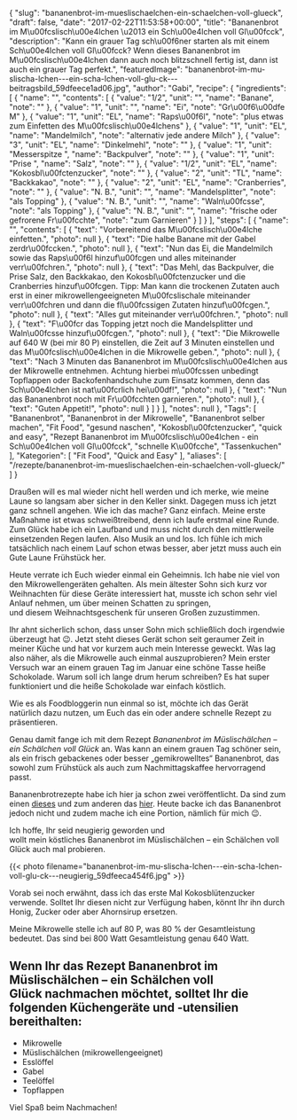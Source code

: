 {
    "slug": "bananenbrot-im-mueslischaelchen-ein-schaelchen-voll-glueck",
    "draft": false,
    "date": "2017-02-22T11:53:58+00:00",
    "title": "Bananenbrot im M\u00fcslisch\u00e4lchen \u2013 ein Sch\u00e4lchen voll Gl\u00fcck",
    "description": "Kann ein grauer Tag sch\u00f6ner starten als mit einem Sch\u00e4lchen voll Gl\u00fcck? Wenn dieses Bananenbrot im M\u00fcslisch\u00e4lchen dann auch noch blitzschnell fertig ist, dann ist auch ein grauer Tag perfekt.",
    "featuredImage": "bananenbrot-im-mu-slischa-lchen---ein-scha-lchen-voll-glu-ck---beitragsbild_59dfeece1ad06.jpg",
    "author": "Gabi",
    "recipe": {
        "ingredients": [
            {
                "name": "",
                "contents": [
                    {
                        "value": "1\/2",
                        "unit": "",
                        "name": "Banane",
                        "note": ""
                    },
                    {
                        "value": "1",
                        "unit": "",
                        "name": "Ei",
                        "note": "Gr\u00f6\u00dfe M"
                    },
                    {
                        "value": "1",
                        "unit": "EL",
                        "name": "Raps\u00f6l",
                        "note": "plus etwas zum Einfetten des M\u00fcslisch\u00e4lchens"
                    },
                    {
                        "value": "1",
                        "unit": "EL",
                        "name": "Mandelmilch",
                        "note": "alternativ jede andere Milch"
                    },
                    {
                        "value": "3",
                        "unit": "EL",
                        "name": "Dinkelmehl",
                        "note": ""
                    },
                    {
                        "value": "1",
                        "unit": "Messerspitze ",
                        "name": "Backpulver",
                        "note": ""
                    },
                    {
                        "value": "1",
                        "unit": "Prise ",
                        "name": "Salz",
                        "note": ""
                    },
                    {
                        "value": "1\/2",
                        "unit": "EL",
                        "name": "Kokosbl\u00fctenzucker",
                        "note": ""
                    },
                    {
                        "value": "2",
                        "unit": "TL",
                        "name": "Backkakao",
                        "note": ""
                    },
                    {
                        "value": "2",
                        "unit": "EL",
                        "name": "Cranberries",
                        "note": ""
                    },
                    {
                        "value": "N. B.",
                        "unit": "",
                        "name": "Mandelsplitter",
                        "note": "als Topping"
                    },
                    {
                        "value": "N. B.",
                        "unit": "",
                        "name": "Waln\u00fcsse",
                        "note": "als Topping"
                    },
                    {
                        "value": "N. B.",
                        "unit": "",
                        "name": "frische oder gefrorene Fr\u00fcchte",
                        "note": "zum Garnieren"
                    }
                ]
            }
        ],
        "steps": [
            {
                "name": "",
                "contents": [
                    {
                        "text": "Vorbereitend das M\u00fcslisch\u00e4lche einfetten.",
                        "photo": null
                    },
                    {
                        "text": "Die halbe Banane mit der Gabel zerdr\u00fccken.",
                        "photo": null
                    },
                    {
                        "text": "Nun das Ei, die Mandelmilch sowie das Raps\u00f6l hinzuf\u00fcgen und alles miteinander verr\u00fchren.",
                        "photo": null
                    },
                    {
                        "text": "Das Mehl, das Backpulver, die Prise Salz, den Backkakao, den Kokosbl\u00fctenzucker und die Cranberries hinzuf\u00fcgen. Tipp: Man kann die trockenen Zutaten auch erst in einer mikrowellengeeigneten M\u00fcslischale miteinander verr\u00fchren und dann die fl\u00fcssigen Zutaten hinzuf\u00fcgen.",
                        "photo": null
                    },
                    {
                        "text": "Alles gut miteinander verr\u00fchren.",
                        "photo": null
                    },
                    {
                        "text": "F\u00fcr das Topping jetzt noch die Mandelsplitter und Waln\u00fcsse hinzuf\u00fcgen.",
                        "photo": null
                    },
                    {
                        "text": "Die Mikrowelle auf 640 W (bei mir 80 P) einstellen, die Zeit auf 3 Minuten einstellen und das M\u00fcslisch\u00e4lchen in die Mikrowelle geben.",
                        "photo": null
                    },
                    {
                        "text": "Nach 3 Minuten das Bananenbrot im M\u00fcslisch\u00e4lchen aus der Mikrowelle entnehmen. Achtung hierbei m\u00fcssen unbedingt Topflappen oder Backofenhandschuhe zum Einsatz kommen, denn das Sch\u00e4lchen ist nat\u00fcrlich hei\u00df!",
                        "photo": null
                    },
                    {
                        "text": "Nun das Bananenbrot noch mit Fr\u00fcchten garnieren.",
                        "photo": null
                    },
                    {
                        "text": "Guten Appetit!",
                        "photo": null
                    }
                ]
            }
        ],
        "notes": null
    },
    "Tags": [
        "Bananenbrot",
        "Bananenbrot in der Mikrowelle",
        "Bananenbrot selber machen",
        "Fit Food",
        "gesund naschen",
        "Kokosbl\u00fctenzucker",
        "quick and easy",
        "Rezept Bananenbrot im M\u00fcslisch\u00e4lchen - ein Sch\u00e4lchen voll Gl\u00fcck",
        "schnelle K\u00fcche",
        "Tassenkuchen"
    ],
    "Kategorien": [
        "Fit Food",
        "Quick and Easy"
    ],
    "aliases": [
        "\/rezepte\/bananenbrot-im-mueslischaelchen-ein-schaelchen-voll-glueck\/"
    ]
}

Draußen will es mal wieder nicht hell werden und ich merke, wie meine Laune so langsam aber sicher in den Keller sinkt. Dagegen muss ich jetzt ganz schnell angehen. Wie ich das mache? Ganz einfach. Meine erste Maßnahme ist etwas schweißtreibend, denn ich laufe erstmal eine Runde. Zum Glück habe ich ein Laufband und muss nicht durch den mittlerweile einsetzenden Regen laufen. Also Musik an und los. Ich fühle ich mich tatsächlich nach einem Lauf schon etwas besser, aber jetzt muss auch ein Gute Laune Frühstück her.

Heute verrate ich Euch wieder einmal ein Geheimnis. Ich habe nie viel von den Mikrowellengeräten gehalten. Als mein ältester Sohn sich kurz vor Weihnachten für diese Geräte interessiert hat, musste ich schon sehr viel Anlauf nehmen, um über meinen Schatten zu springen, und diesem Weihnachtsgeschenk für unseren Großen zuzustimmen.

Ihr ahnt sicherlich schon, dass unser Sohn mich schließlich doch irgendwie überzeugt hat &#x1f609;. Jetzt steht dieses Gerät schon seit geraumer Zeit in meiner Küche und hat vor kurzem auch mein Interesse geweckt. Was lag also näher, als die Mikrowelle auch einmal auszuprobieren? Mein erster Versuch war an einem grauen Tag im Januar eine schöne Tasse heiße Schokolade. Warum soll ich lange drum herum schreiben? Es hat super funktioniert und die heiße Schokolade war einfach köstlich.

Wie es als Foodbloggerin nun einmal so ist, möchte ich das Gerät natürlich dazu nutzen, um Euch das ein oder andere schnelle Rezept zu präsentieren.

Genau damit fange ich mit dem Rezept _Bananenbrot im Müslischälchen &#8211; ein Schälchen voll Glück_ an. Was kann an einem grauen Tag schöner sein, als ein frisch gebackenes oder besser &#8222;gemikrowelltes&#8220; Bananenbrot, das sowohl zum Frühstück als auch zum Nachmittagskaffee hervorragend passt.

Bananenbrotrezepte habe ich hier ja schon zwei veröffentlicht. Da sind zum einen [dieses][1] und zum anderen das [hier][2]. Heute backe ich das Bananenbrot jedoch nicht und zudem mache ich eine Portion, nämlich für mich &#x1f609;.

Ich hoffe, Ihr seid neugierig geworden und wollt mein köstliches Bananenbrot im Müslischälchen &#8211; ein Schälchen voll Glück auch mal probieren.

 

{{< photo filename="bananenbrot-im-mu-slischa-lchen---ein-scha-lchen-voll-glu-ck---neugierig_59dfeeca454f6.jpg" >}}

 

 

Vorab sei noch erwähnt, dass ich das erste Mal Kokosblütenzucker verwende. Solltet Ihr diesen nicht zur Verfügung haben, könnt Ihr ihn durch Honig, Zucker oder aber Ahornsirup ersetzen.

Meine Mikrowelle stelle ich auf 80 P, was 80 % der Gesamtleistung bedeutet. Das sind bei 800 Watt Gesamtleistung genau 640 Watt.

## Wenn Ihr das Rezept Bananenbrot im Müslischälchen &#8211; ein Schälchen voll Glück nachmachen möchtet, solltet Ihr die folgenden Küchengeräte und -utensilien bereithalten:

 * Mikrowelle
 * Müslischälchen (mikrowellengeeignet)
 * Esslöffel
 * Gabel
 * Teelöffel
 * Topflappen

Viel Spaß beim Nachmachen!

 

<span class="embed-youtube" style="text-align:center; display: block;"></span>



 [1]: https://kochfokus.de/rezepte/bananenbrot-mit-walnuessen/
 [2]: https://kochfokus.de/rezepte/kuerbis-bananen-brot-fuer-gute-laune/